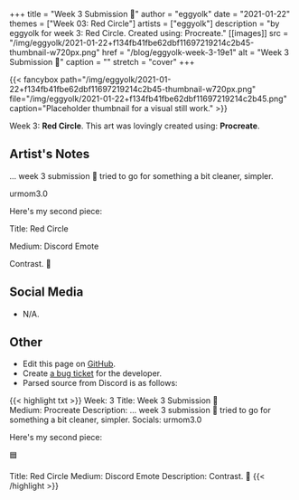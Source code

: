 +++
title =       "Week 3 Submission  👄"
author =      "eggyolk"
date =        "2021-01-22"
themes =      ["Week 03: Red Circle"]
artists =     ["eggyolk"]
description = "by eggyolk for week 3: Red Circle. Created using: Procreate."
[[images]]
      src = "/img/eggyolk/2021-01-22+f134fb41fbe62dbf11697219214c2b45-thumbnail-w720px.png"
      href = "/blog/eggyolk-week-3-19e1"
      alt = "Week 3 Submission  👄"
      caption = ""
      stretch = "cover"
+++

{{< fancybox path="/img/eggyolk/2021-01-22+f134fb41fbe62dbf11697219214c2b45-thumbnail-w720px.png" file="/img/eggyolk/2021-01-22+f134fb41fbe62dbf11697219214c2b45.png" caption="Placeholder thumbnail for a visual still work." >}}


Week 3: **Red Circle**. This art was lovingly created using: **Procreate**.

## Artist's Notes

... week 3 submission  👄 tried to go for something a bit cleaner, simpler. 

urmom3.0

Here's my second piece: 

Title: Red Circle

Medium: Discord Emote

Contrast. 🙏

## Social Media

- N/A.

## Other

- Edit this page on [GitHub](https://github.com/teaminkling/web-refresh/edit/main/content/blog/eggyolk-week-3-19e1.md).
- Create [a bug ticket](https://github.com/teaminkling/web-refresh/issues/new?assignees=&labels=bug&template=problem-report.md&title=) for the developer.
- Parsed source from Discord is as follows:

{{< highlight txt >}}
Week: 3 
Title: Week 3 Submission  👄  
Medium: Procreate
Description: ... week 3 submission  👄 tried to go for something a bit cleaner, simpler. 
Socials: urmom3.0

Here's my second piece: 

🟦 

Title: Red Circle
Medium: Discord Emote
Description: Contrast. 🙏
{{< /highlight >}}